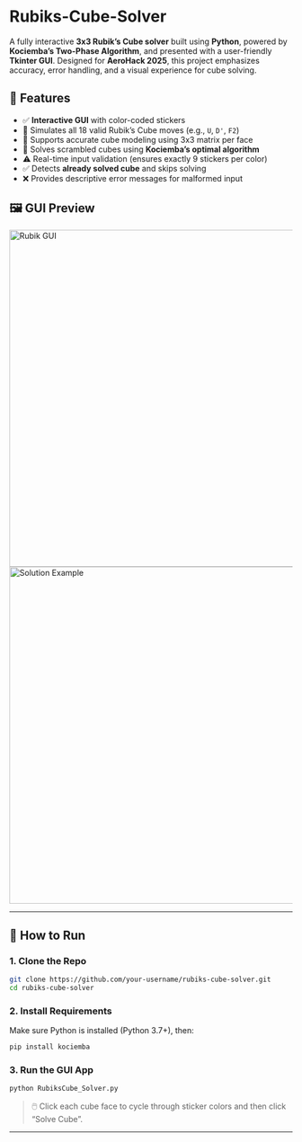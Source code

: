 # Rubiks-Cube-Solver

A fully interactive **3x3 Rubik’s Cube solver** built using **Python**, powered by **Kociemba’s Two-Phase Algorithm**, and presented with a user-friendly **Tkinter GUI**. Designed for **AeroHack 2025**, this project emphasizes accuracy, error handling, and a visual experience for cube solving.



## 📌 Features

- ✅ **Interactive GUI** with color-coded stickers
- 🔄 Simulates all 18 valid Rubik’s Cube moves (e.g., `U`, `D'`, `F2`)
- 🧩 Supports accurate cube modeling using 3x3 matrix per face
- 🧠 Solves scrambled cubes using **Kociemba’s optimal algorithm**
- ⚠️ Real-time input validation (ensures exactly 9 stickers per color)
- ✅ Detects **already solved cube** and skips solving
- ❌ Provides descriptive error messages for malformed input


## 🖼️ GUI Preview

<img src="https://your-screenshot-link-1" alt="Rubik GUI" width="600"/>
<br>
<img src="https://your-screenshot-link-2" alt="Solution Example" width="600"/>

---

## 🚀 How to Run

### 1. Clone the Repo

```bash
git clone https://github.com/your-username/rubiks-cube-solver.git
cd rubiks-cube-solver
````

### 2. Install Requirements

Make sure Python is installed (Python 3.7+), then:

```bash
pip install kociemba
```

### 3. Run the GUI App

```bash
python RubiksCube_Solver.py
```

> 🖱️ Click each cube face to cycle through sticker colors and then click “Solve Cube”.

---


